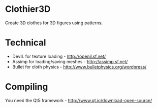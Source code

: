 # Clothier3D
Create 3D clothes for 3D figures using patterns.

# Technical
* DevIL for texture loading - http://openil.sf.net/  
* Assimp for loading/saving meshes - http://assimp.sf.net/  
* Bullet for cloth physics - http://www.bulletphysics.org/wordpress/  
 
# Compiling
You need the Qt5 framework - http://www.qt.io/download-open-source/
